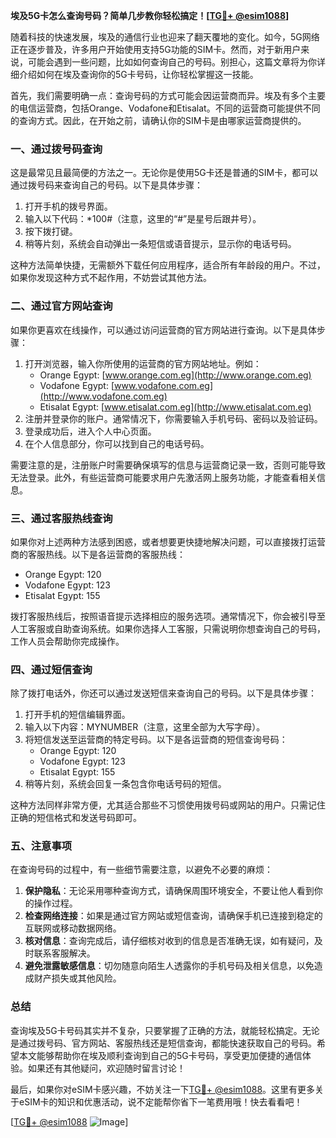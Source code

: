**埃及5G卡怎么查询号码？简单几步教你轻松搞定！[[TG💪+ @esim1088](https://t.me/s/esim1088)]**

随着科技的快速发展，埃及的通信行业也迎来了翻天覆地的变化。如今，5G网络正在逐步普及，许多用户开始使用支持5G功能的SIM卡。然而，对于新用户来说，可能会遇到一些问题，比如如何查询自己的号码。别担心，这篇文章将为你详细介绍如何在埃及查询你的5G卡号码，让你轻松掌握这一技能。

首先，我们需要明确一点：查询号码的方式可能会因运营商而异。埃及有多个主要的电信运营商，包括Orange、Vodafone和Etisalat。不同的运营商可能提供不同的查询方式。因此，在开始之前，请确认你的SIM卡是由哪家运营商提供的。

### **一、通过拨号码查询**

这是最常见且最简便的方法之一。无论你是使用5G卡还是普通的SIM卡，都可以通过拨号码来查询自己的号码。以下是具体步骤：

1. 打开手机的拨号界面。
2. 输入以下代码：*100#（注意，这里的“#”是星号后跟井号）。
3. 按下拨打键。
4. 稍等片刻，系统会自动弹出一条短信或语音提示，显示你的电话号码。

这种方法简单快捷，无需额外下载任何应用程序，适合所有年龄段的用户。不过，如果你发现这种方式不起作用，不妨尝试其他方法。

### **二、通过官方网站查询**

如果你更喜欢在线操作，可以通过访问运营商的官方网站进行查询。以下是具体步骤：

1. 打开浏览器，输入你所使用的运营商的官方网站地址。例如：
   - Orange Egypt: [www.orange.com.eg](http://www.orange.com.eg)
   - Vodafone Egypt: [www.vodafone.com.eg](http://www.vodafone.com.eg)
   - Etisalat Egypt: [www.etisalat.com.eg](http://www.etisalat.com.eg)
2. 注册并登录你的账户。通常情况下，你需要输入手机号码、密码以及验证码。
3. 登录成功后，进入个人中心页面。
4. 在个人信息部分，你可以找到自己的电话号码。

需要注意的是，注册账户时需要确保填写的信息与运营商记录一致，否则可能导致无法登录。此外，有些运营商可能要求用户先激活网上服务功能，才能查看相关信息。

### **三、通过客服热线查询**

如果你对上述两种方法感到困惑，或者想要更快捷地解决问题，可以直接拨打运营商的客服热线。以下是各运营商的客服热线：

- Orange Egypt: 120
- Vodafone Egypt: 123
- Etisalat Egypt: 155

拨打客服热线后，按照语音提示选择相应的服务选项。通常情况下，你会被引导至人工客服或自助查询系统。如果你选择人工客服，只需说明你想查询自己的号码，工作人员会帮助你完成操作。

### **四、通过短信查询**

除了拨打电话外，你还可以通过发送短信来查询自己的号码。以下是具体步骤：

1. 打开手机的短信编辑界面。
2. 输入以下内容：MYNUMBER（注意，这里全部为大写字母）。
3. 将短信发送至运营商的特定号码。以下是各运营商的短信查询号码：
   - Orange Egypt: 120
   - Vodafone Egypt: 123
   - Etisalat Egypt: 155
4. 稍等片刻，系统会回复一条包含你电话号码的短信。

这种方法同样非常方便，尤其适合那些不习惯使用拨号码或网站的用户。只需记住正确的短信格式和发送号码即可。

### **五、注意事项**

在查询号码的过程中，有一些细节需要注意，以避免不必要的麻烦：

1. **保护隐私**：无论采用哪种查询方式，请确保周围环境安全，不要让他人看到你的操作过程。
2. **检查网络连接**：如果是通过官方网站或短信查询，请确保手机已连接到稳定的互联网或移动数据网络。
3. **核对信息**：查询完成后，请仔细核对收到的信息是否准确无误，如有疑问，及时联系客服解决。
4. **避免泄露敏感信息**：切勿随意向陌生人透露你的手机号码及相关信息，以免造成财产损失或其他风险。

### **总结**

查询埃及5G卡号码其实并不复杂，只要掌握了正确的方法，就能轻松搞定。无论是通过拨号码、官方网站、客服热线还是短信查询，都能快速获取自己的号码。希望本文能够帮助你在埃及顺利查询到自己的5G卡号码，享受更加便捷的通信体验。如果还有其他疑问，欢迎随时留言讨论！

最后，如果你对eSIM卡感兴趣，不妨关注一下[TG💪+ @esim1088](https://t.me/s/esim1088)。这里有更多关于eSIM卡的知识和优惠活动，说不定能帮你省下一笔费用哦！快去看看吧！

[[TG💪+ @esim1088](https://t.me/s/esim1088) ![Image](https://i.postimg.cc/4NQfJmqS/Snipaste-2025-05-13-00-14-12.png)]